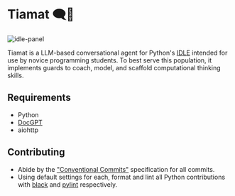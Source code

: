 # Tiamat 🗨️🐍

![idle-panel](https://github.com/mcauley-penney/Tiamat/assets/59481467/a1e46cfd-ba55-4846-939a-68ad178d1b62)

Tiamat is a LLM-based conversational agent for Python's [IDLE](https://docs.python.org/3/library/idle.html) intended for use by novice programming students. To best serve this population, it implements guards to coach, model, and scaffold computational thinking skills.

## Requirements

- Python
- [DocGPT](https://github.com/RESHAPELab/docgpt)
- aiohttp

## Contributing

- Abide by the ["Conventional Commits"](https://www.conventionalcommits.org) specification for all commits.
- Using default settings for each, format and lint all Python contributions with [black](https://pypi.org/project/black/) and [pylint](https://pypi.org/project/pylint/) respectively.
